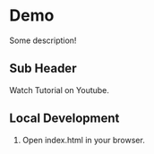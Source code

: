 # Demo

Some description!

## Sub Header

Watch Tutorial on Youtube.

## Local Development

1. Open index.html in your browser.